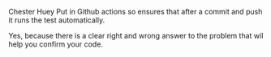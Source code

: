 Chester Huey
Put in Github actions so ensures that after a commit and push it runs the test automatically.

Yes, because there is a clear right and wrong answer to the problem that wil help you confirm your code.






